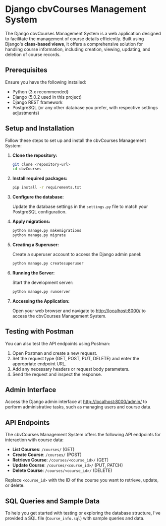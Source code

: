 # Django cbvCourses Management System

The Django cbvCourses Management System is a web application designed to facilitate the management of course details efficiently. Built using Django's **class-based views**, it offers a comprehensive solution for handling course information, including creation, viewing, updating, and deletion of course records.

## Prerequisites

Ensure you have the following installed:

- Python (3.x recommended)
- Django (5.0.2 used in this project)
- Django REST framework
- PostgreSQL (or any other database you prefer, with respective settings adjustments)

## Setup and Installation

Follow these steps to set up and install the cbvCourses Management System:

1. **Clone the repository:**

    ```bash
    git clone <repository-url>
    cd cbvCourses
    ```

2. **Install required packages:**

    ```bash
    pip install -r requirements.txt
    ```

3. **Configure the database:**

    Update the database settings in the `settings.py` file to match your PostgreSQL configuration.

4. **Apply migrations:**

    ```bash
    python manage.py makemigrations
    python manage.py migrate
    ```

5. **Creating a Superuser:**

    Create a superuser account to access the Django admin panel:

    ```bash
    python manage.py createsuperuser
    ```

6. **Running the Server:**

    Start the development server:

    ```bash
    python manage.py runserver
    ```

7. **Accessing the Application:**

    Open your web browser and navigate to [http://localhost:8000/](http://localhost:8000/) to access the cbvCourses Management System.

## Testing with Postman

You can also test the API endpoints using Postman:

1. Open Postman and create a new request.
2. Set the request type (GET, POST, PUT, DELETE) and enter the appropriate endpoint URL.
3. Add any necessary headers or request body parameters.
4. Send the request and inspect the response.

## Admin Interface

Access the Django admin interface at [http://localhost:8000/admin/](http://localhost:8000/admin/) to perform administrative tasks, such as managing users and course data.

## API Endpoints

The cbvCourses Management System offers the following API endpoints for interaction with course data:

- **List Courses**: `/courses/` (GET)
- **Create Course**: `/courses/` (POST)
- **Retrieve Course**: `/courses/<course_id>/` (GET)
- **Update Course**: `/courses/<course_id>/` (PUT, PATCH)
- **Delete Course**: `/courses/<course_id>/` (DELETE)

Replace `<course_id>` with the ID of the course you want to retrieve, update, or delete.

## SQL Queries and Sample Data

To help you get started with testing or exploring the database structure, I've provided a SQL file (`Course_info.sql`) with sample queries and data.

